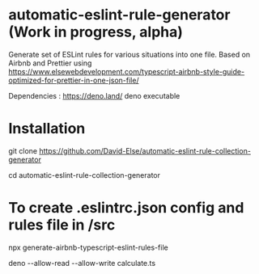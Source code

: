 # automatic-eslint-rule-generator (Work in progress, alpha)

Generate set of ESLint rules for various situations into one file. Based on Airbnb and Prettier using https://www.elsewebdevelopment.com/typescript-airbnb-style-guide-optimized-for-prettier-in-one-json-file/

Dependencies : https://deno.land/ deno executable

# Installation

git clone https://github.com/David-Else/automatic-eslint-rule-collection-generator

cd automatic-eslint-rule-collection-generator

# To create .eslintrc.json config and rules file in /src

npx generate-airbnb-typescript-eslint-rules-file

deno --allow-read --allow-write calculate.ts
